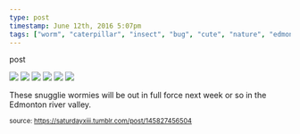 ```yaml
---
type: post
timestamp: June 12th, 2016 5:07pm
tags: ["worm", "caterpillar", "insect", "bug", "cute", "nature", "edmonton", "summer", "larva", "photography"]
---
```

post


 <img src="https://saturdayxiii.github.io/media/145827456504_1.gif"/>
       

   

 <img src="https://saturdayxiii.github.io/media/145827456504_2.jpg"/>
       

   

 <img src="https://saturdayxiii.github.io/media/145827456504_3.jpg"/>
       

   

 <img src="https://saturdayxiii.github.io/media/145827456504_4.jpg"/>
       

   

 <img src="https://saturdayxiii.github.io/media/145827456504_5.jpg"/>
       

   

 <img src="https://saturdayxiii.github.io/media/145827456504_6.jpg"/>
       

        
These snugglie wormies will be out in full force next week or so in the Edmonton river valley.
 
      
      
      
      
      
  
<small>source: https://saturdayxiii.tumblr.com/post/145827456504</small>